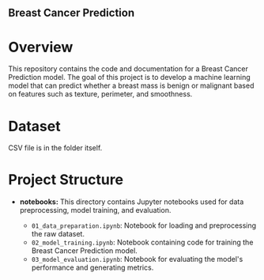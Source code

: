 ## Breast Cancer Prediction

# Overview

This repository contains the code and documentation for a Breast Cancer Prediction model. The goal of this project is to develop a machine learning model that can predict whether a breast mass is benign or malignant based on features such as texture, perimeter, and smoothness.

# Dataset

CSV file is in the folder itself.

# Project Structure

- **notebooks:** This directory contains Jupyter notebooks used for data preprocessing, model training, and evaluation.

  - `01_data_preparation.ipynb`: Notebook for loading and preprocessing the raw dataset.
  - `02_model_training.ipynb`: Notebook containing code for training the Breast Cancer Prediction model.
  - `03_model_evaluation.ipynb`: Notebook for evaluating the model's performance and generating metrics.



